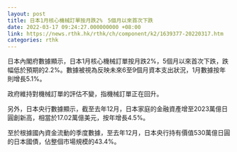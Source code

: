 ```yaml
---
layout: post
title: 日本1月核心機械訂單按月跌2%　5個月以來首次下跌
date: 2022-03-17 09:24:27.000000000 +08:00
link: https://news.rthk.hk/rthk/ch/component/k2/1639377-20220317.htm
categories: rthk
---
```


日本內閣府數據顯示，日本1月核心機械訂單按月跌2%，5個月以來首次下跌，跌幅低於預期的2.2%。數據被視為反映未來6至9個月資本支出狀況，1月數據按年則增長5.1%。

政府維持對機械訂單的評估不變，指機械訂單正在回升。

另外，日本央行數據顯示，截至去年12月，日本家庭的金融資產增至2023萬億日圓創新高，相當於17.02萬億美元，按年增長4.5%。

至於根據國內資金流動的季度數據，至去年12月，日本央行持有價值530萬億日圓的日本國債，佔整個市場規模的43.4%。
